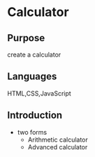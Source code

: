 
# Calculator

## Purpose

create a calculator

## Languages

HTML,CSS,JavaScript

## Introduction

* two forms
  * Arithmetic calculator
  * Advanced calculator

